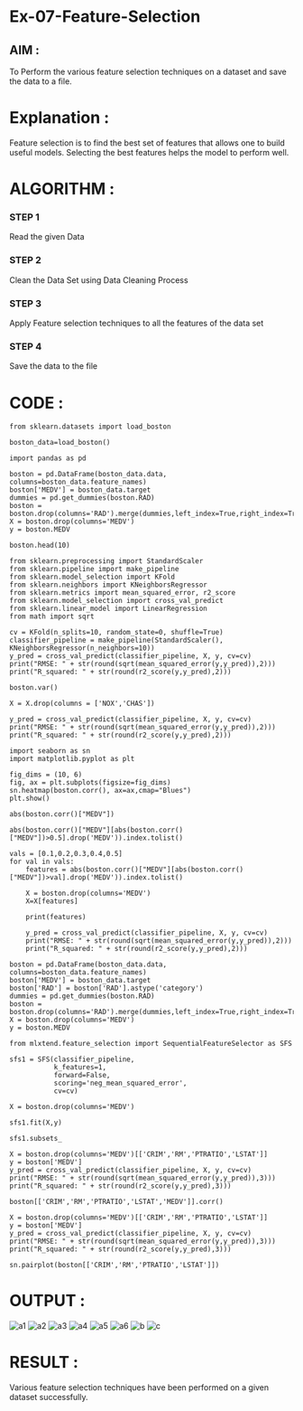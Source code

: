 # Ex-07-Feature-Selection
## AIM :
To Perform the various feature selection techniques on a dataset and save the data to a file. 

# Explanation :
Feature selection is to find the best set of features that allows one to build useful models.
Selecting the best features helps the model to perform well. 

# ALGORITHM :
### STEP 1
Read the given Data
### STEP 2
Clean the Data Set using Data Cleaning Process
### STEP 3
Apply Feature selection techniques to all the features of the data set
### STEP 4
Save the data to the file


# CODE :
```
from sklearn.datasets import load_boston

boston_data=load_boston()

import pandas as pd

boston = pd.DataFrame(boston_data.data, columns=boston_data.feature_names)
boston['MEDV'] = boston_data.target
dummies = pd.get_dummies(boston.RAD)
boston = boston.drop(columns='RAD').merge(dummies,left_index=True,right_index=True)
X = boston.drop(columns='MEDV')
y = boston.MEDV

boston.head(10)

from sklearn.preprocessing import StandardScaler
from sklearn.pipeline import make_pipeline
from sklearn.model_selection import KFold
from sklearn.neighbors import KNeighborsRegressor
from sklearn.metrics import mean_squared_error, r2_score
from sklearn.model_selection import cross_val_predict
from sklearn.linear_model import LinearRegression
from math import sqrt

cv = KFold(n_splits=10, random_state=0, shuffle=True)
classifier_pipeline = make_pipeline(StandardScaler(), KNeighborsRegressor(n_neighbors=10))
y_pred = cross_val_predict(classifier_pipeline, X, y, cv=cv)
print("RMSE: " + str(round(sqrt(mean_squared_error(y,y_pred)),2)))
print("R_squared: " + str(round(r2_score(y,y_pred),2)))

boston.var()

X = X.drop(columns = ['NOX','CHAS'])

y_pred = cross_val_predict(classifier_pipeline, X, y, cv=cv)
print("RMSE: " + str(round(sqrt(mean_squared_error(y,y_pred)),2)))
print("R_squared: " + str(round(r2_score(y,y_pred),2)))

import seaborn as sn
import matplotlib.pyplot as plt

fig_dims = (10, 6)
fig, ax = plt.subplots(figsize=fig_dims)
sn.heatmap(boston.corr(), ax=ax,cmap="Blues")
plt.show()

abs(boston.corr()["MEDV"])

abs(boston.corr()["MEDV"][abs(boston.corr()["MEDV"])>0.5].drop('MEDV')).index.tolist()

vals = [0.1,0.2,0.3,0.4,0.5]
for val in vals:
    features = abs(boston.corr()["MEDV"][abs(boston.corr()["MEDV"])>val].drop('MEDV')).index.tolist()
    
    X = boston.drop(columns='MEDV')
    X=X[features]
    
    print(features)

    y_pred = cross_val_predict(classifier_pipeline, X, y, cv=cv)
    print("RMSE: " + str(round(sqrt(mean_squared_error(y,y_pred)),2)))
    print("R_squared: " + str(round(r2_score(y,y_pred),2)))

boston = pd.DataFrame(boston_data.data, columns=boston_data.feature_names)
boston['MEDV'] = boston_data.target
boston['RAD'] = boston['RAD'].astype('category')
dummies = pd.get_dummies(boston.RAD)
boston = boston.drop(columns='RAD').merge(dummies,left_index=True,right_index=True)
X = boston.drop(columns='MEDV')
y = boston.MEDV

from mlxtend.feature_selection import SequentialFeatureSelector as SFS

sfs1 = SFS(classifier_pipeline, 
           k_features=1, 
           forward=False, 
           scoring='neg_mean_squared_error',
           cv=cv)

X = boston.drop(columns='MEDV')

sfs1.fit(X,y)

sfs1.subsets_

X = boston.drop(columns='MEDV')[['CRIM','RM','PTRATIO','LSTAT']]
y = boston['MEDV']
y_pred = cross_val_predict(classifier_pipeline, X, y, cv=cv)
print("RMSE: " + str(round(sqrt(mean_squared_error(y,y_pred)),3)))
print("R_squared: " + str(round(r2_score(y,y_pred),3)))

boston[['CRIM','RM','PTRATIO','LSTAT','MEDV']].corr()

X = boston.drop(columns='MEDV')[['CRIM','RM','PTRATIO','LSTAT']]
y = boston['MEDV']
y_pred = cross_val_predict(classifier_pipeline, X, y, cv=cv)
print("RMSE: " + str(round(sqrt(mean_squared_error(y,y_pred)),3)))
print("R_squared: " + str(round(r2_score(y,y_pred),3)))

sn.pairplot(boston[['CRIM','RM','PTRATIO','LSTAT']])
```


# OUTPUT :
![a1](https://user-images.githubusercontent.com/94154854/171089273-79bbee42-7f08-46e1-bd30-cc936f4b6383.png)
![a2](https://user-images.githubusercontent.com/94154854/171089294-9aac1a87-b6ab-4693-88d3-d541dbdabedb.png)
![a3](https://user-images.githubusercontent.com/94154854/171089312-368a6bd6-63da-48a4-bbe0-bd82d37cb618.png)
![a4](https://user-images.githubusercontent.com/94154854/171089332-8efbd06a-b236-421e-af4b-1dcad7708c4a.png)
![a5](https://user-images.githubusercontent.com/94154854/171089354-c667b358-9c78-49a7-a7a3-7fc745a8dab2.png)
![a6](https://user-images.githubusercontent.com/94154854/171089366-b0d2be8f-5eb2-43f0-ac27-817c7d7e466e.png)
![b](https://user-images.githubusercontent.com/94154854/171089383-fa377333-d7e1-4688-b662-007dfd52e5ac.png)
![c](https://user-images.githubusercontent.com/94154854/171089406-ee318f77-d3d9-4437-bd22-3848089acef4.png)

# RESULT :
Various feature selection techniques have been performed on a given dataset successfully.
